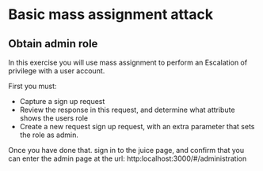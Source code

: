 # Basic mass assignment attack

## Obtain admin role 
In this exercise you will use mass assignment to perform an
Escalation of privilege with a user account.

First you must:
- Capture a sign up request
- Review the response in this request, and determine what attribute shows the users role
- Create a new request sign up request, with an extra parameter that sets the role as admin. 

Once you have done that. sign in to the juice page, and confirm that you can
enter the admin page at the url: http:localhost:3000/#/administration
